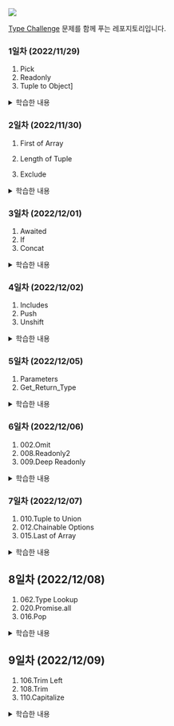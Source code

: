 <img src="https://raw.githubusercontent.com/type-challenges/type-challenges/454767ce6ebb197f29fdbfa04e385042fd15aaf3/screenshots/logo.svg" />

[Type Challenge](https://github.com/type-challenges/type-challenges) 문제를 함께 푸는 레포지토리입니다.

### 1일차 (2022/11/29)

1. Pick
2. Readonly
3. Tuple to Object]

<details>
<summary>학습한 내용</summary>

### List vs Array vs Tuple

1. List

- mutable
- ordered
- can be changed or replaced
- more than one data type

2. Array

- mutable
- ordered
- can be changed or replaced
- only similar data types

3. Tuple

- immutable
- ordered
- cannot be changed or replaced
- more than one data type

### `T[number]`

- 타입스크립트에서 Array는 index signature를 이용해 이런 식으로 선언되어 있다.

```ts
interface ArrayMaybe<Element> {
  [index: number]: Element;
}
```

1. **인덱스 시그니처**는 특정 타입의 key나 특정 타입의 value를 가진 프로퍼티를 가리킨다.

2. `T[___]` T의 프로퍼티를 추론한다. 즉, `T[___]`를 사용하면 인덱스 시그니처의 타입을 참조할 수 있다.

- Array에 대해서 `T[number]` 또는 `T['length']`를 사용할 수 있다. Array는 number타입의 index를 가지고 있으며, 'length'라는 속성을 가지고 있기 때문이다.

- 만약 `T[string]`을 사용한다면 참조할 자료유형은 다음 예시와 같을 것이다.

```ts
interface Dictionary<Value> {
  [key: string]: Value;
}
```

[참고링크](https://stackoverflow.com/questions/59187941/whats-the-tnumber-mean-in-typescript-code)

</details>

### 2일차 (2022/11/30)

1. First of Array
2. Length of Tuple

3. Exclude

<details>
<summary>학습한 내용</summary>

### Distributive conditional types

타입이 naked 타입 매개변수인 조건 타입을 `distributive conditional types`라고 한다.
`distributive conditional types`은 인스턴스화 중에 union 타입에 자동으로 분산된다.

```ts
type Excludes<T, U> = T extends U ? X : Y;

Excludes<A | B | C, A>;
```

위 코드는 아래와 같이 추론된다.

```ts
// Excludes<A | B | C, A>;
(A extends A ? X : Y) | (B extends A ? X : Y) | (C extends A ? X : Y)
```

[참고링크](https://www.typescriptlang.org/docs/handbook/release-notes/typescript-2-8.html#distributive-conditional-types)

</details>

### 3일차 (2022/12/01)

1. Awaited
2. If
3. Concat
<details>
<summary>학습한 내용</summary>

### PromiseLike

- ArrayLike 타입과 비슷하게, Promise와 유사한 프로퍼티(then: onfulfilled)를 가진 객체를 PromiseLike 타입으로 추론할 수 있다.

### infer

- 아직 선언되지 않은 변수를 지정할 때 사용할 수 있는 키워드
- infer 키워드와 함께 선언되면 외부 식별자와의 관계가 끊어지고 오직 해당 문에서만 유지되는 변수를 생성한다.
- infer 키워드와 선언한 변수는 삼항 연산자, 즉 조건부 타입 맥락 안에서만 사용할 수 있고 '참'인 경우에 대한 타입을 추론한다.
</details>

### 4일차 (2022/12/02)

1. Includes
2. Push
3. Unshift

<details>
<summary>학습한 내용</summary>
### infer
infer 키워드를 사용해 재귀적인 타입 추론이 가능하다.

### 스프레드 문법

타입스크립트에서도 자바스크립트와 동일한 전개 구문을 사용할 수 있다.

### readonly

as const로 단언된 값의 타입을 추론할 때는 반드시 readonly를 사용해야 한다.

### Equal

타입이 정확히 같은지 비교하기 위해서는 다음과 같은 구문이 필요하다.

```ts
type Equal<X, Y> = (<T>() => T extends X ? 1 : 2) extends <B>() => B extends Y
  ? 1
  : 2
  ? true
  : false;
```

위처럼 제네릭을 사용한 함수의 형태가 동일한지 비교해서 타입이 정확히 같은지 알 수 있다.

</details>

### 5일차 (2022/12/05)

1. Parameters
2. Get_Return_Type

<details>
<summary>학습한 내용</summary>
### infer
- infer 키워드는 제네릭 `<>` 안에서 사용할 수 없으며 우변에서 조건부 맥락과 함께 사용해야 한다.
</details>

### 6일차 (2022/12/06)

1. 002.Omit
2. 008.Readonly2
3. 009.Deep Readonly

<details>
<summary>학습한 내용</summary>

</details>

### 7일차 (2022/12/07)

1. 010.Tuple to Union
2. 012.Chainable Options
3. 015.Last of Array

<details>
<summary>학습한 내용</summary>

## TypeScript v.4.2

- Smarter type alias preservation
  - 올바른 타입으로 별칭 추론
- Leading/middle rest elements in tuple types
  - 스프레드 연산자를 처음, 중간 위치에서 쓸 수 있음
- Stricter checks for the in operator
  - in 연산자를 엄격하게 검사하고 오류를 명확하게 표시
- --noPropertyAccessFromIndexSignature
  - 점 연산자로 속성을 찾을 수 있음
- Template literal expressions have template literal types
  - 템플릿 리터럴 표현식의 결과를 추론
- Improved uncalled function checks in logical expressions
  - 호출되지 않은 함수 에러
- Better understanding of the compile process
  - `tsc --explainFiles`
- Support for Abstract Constructor Types
  - `abstract` 타입 지원

</details>

## 8일차 (2022/12/08)

1. 062.Type Lookup
2. 020.Promise.all
3. 016.Pop

<details>
<summary>학습한 내용</summary>

</details>

## 9일차 (2022/12/09)

1. 106.Trim Left
2. 108.Trim
3. 110.Capitalize

<details>
<summary>학습한 내용</summary>

[Template literal types](https://toss.tech/article/template-literal-types)

</details>
